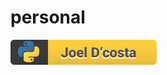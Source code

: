 # personal

![Create NFT with Python Emoji in Google Colab](https://github.com/joeldcosta/personal/blob/main/joeldcsvg.svg?raw=true)
